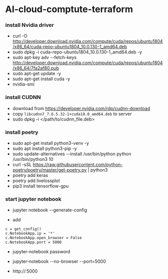 # AI-cloud-comptute-terraform


### install Nvidia driver
- curl -O http://developer.download.nvidia.com/compute/cuda/repos/ubuntu1804/x86_64/cuda-repo-ubuntu1804_10.0.130-1_amd64.deb
- sudo dpkg -i cuda-repo-ubuntu1804_10.0.130-1_amd64.deb -y 
- sudo apt-key adv --fetch-keys http://developer.download.nvidia.com/compute/cuda/repos/ubuntu1804/x86_64/7fa2af80.pub
- sudo apt-get update -y 
- sudo apt-get install cuda -y 
- nvidia-smi

### install CUDNN
- download from https://developer.nvidia.com/rdp/cudnn-download
- copy `libcudnn7_7.6.5.32-1+cuda10.0_amd64.deb` to server
- sudo dpkg -i </path/to/cudnn_file.deb>


### install poetry
- sudo apt-get install python3-venv -y 
- sudo apt install python3-pip -y 
- sudo update-alternatives --install /usr/bin/python python /usr/bin/python3 10
- curl -sSL https://raw.githubusercontent.com/python-poetry/poetry/master/get-poetry.py | python3
- poetry add keras
- poetry add livelossplot
- pip3 install tensorflow-gpu

### start jupyter notebook

- jupyter notebook --generate-config

- add
```
c = get_config()
c.NotebookApp.ip = '*'
c.NotebookApp.open_browser = False
c.NotebookApp.port = 5000
```
- jupyter-notebook password
- jupyter-notebook --no-browser --port=5000

- http://<External Static IP Address>:5000
